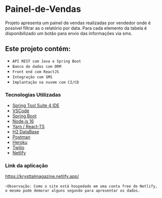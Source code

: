 # Painel-de-Vendas
Projeto apresenta um painel de vendas 
realizadas por vendedor onde é possível 
filtrar as o relatório por data.
Para cada elemento da tabela é disponibilizado
um botão para envio das informações via sms.

## Este projeto contém:

- `API REST com Java e Spring Boot`
- `Banco de dados com ORM`
- `Front end com ReactJS`
- `Integração com SMS`
- `Implantação na nuvem com CI/CD`

### Tecnologias Utilizadas

- [Spring Tool Suite 4 IDE](https://spring.io/tools)
- [VSCode](https://code.visualstudio.com/)
- [Spring Boot](https://start.spring.io/)
- [Node.js 16](https://nodejs.org/en/)
- [Yarn / React-TS](https://yarnpkg.com/)
- [H2 DataBase](https://www.h2database.com/html/main.html)
- [Postman](https://www.postman.com/)
- [Heroku](https://devcenter.heroku.com/)
- [Twilio](https://www.twilio.com/pt-br/)
- [Netlify](https://www.netlify.com/)

### Link da aplicação

https://krysttalmagazine.netlify.app/

-`Observação: Como o site está hospedado em uma conta free do Netlify, o mesmo pode demorar alguns segundo para apresentar os dados.`